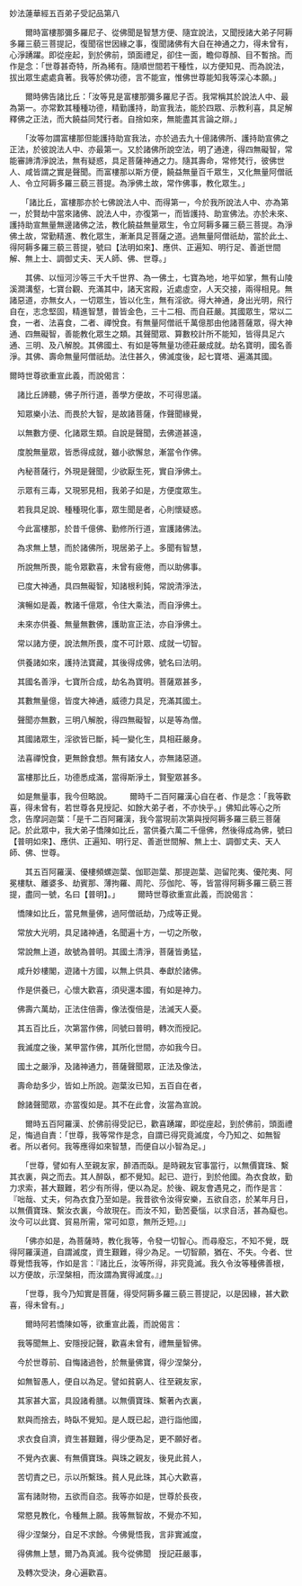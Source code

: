 妙法蓮華經五百弟子受記品第八

　　爾時富樓那彌多羅尼子、從佛聞是智慧方便、隨宜說法，又聞授諸大弟子阿耨多羅三藐三菩提記，復聞宿世因緣之事，復聞諸佛有大自在神通之力，得未曾有，心淨踴躍。即從座起，到於佛前，頭面禮足，卻住一面，瞻仰尊顏、目不暫捨。而作是念：「世尊甚奇特，所為稀有。隨順世間若干種性，以方便知見、而為說法，拔出眾生處處貪著。我等於佛功德，言不能宣，惟佛世尊能知我等深心本願。」

　　爾時佛告諸比丘：「汝等見是富樓那彌多羅尼子否。我常稱其於說法人中、最為第一。亦常歎其種種功德，精勤護持，助宣我法，能於四眾、示教利喜，具足解釋佛之正法，而大饒益同梵行者。自捨如來，無能盡其言論之辯。」

　　「汝等勿謂富樓那但能護持助宣我法，亦於過去九十億諸佛所、護持助宣佛之正法，於彼說法人中、亦最第一。又於諸佛所說空法，明了通達，得四無礙智，常能審諦清淨說法，無有疑惑，具足菩薩神通之力。隨其壽命，常修梵行，彼佛世人、咸皆謂之實是聲聞。而富樓那以斯方便，饒益無量百千眾生，又化無量阿僧祇人、令立阿耨多羅三藐三菩提。為淨佛土故，常作佛事，教化眾生。」

　　「諸比丘，富樓那亦於七佛說法人中、而得第一，今於我所說法人中、亦為第一，於賢劫中當來諸佛、說法人中，亦復第一，而皆護持、助宣佛法。亦於未來、護持助宣無量無邊諸佛之法，教化饒益無量眾生，令立阿耨多羅三藐三菩提。為淨佛土故，常勤精進、教化眾生，漸漸具足菩薩之道。過無量阿僧祇劫，當於此土、得阿耨多羅三藐三菩提，號曰【法明如來】、應供、正遍知、明行足、善逝世間解、無上士、調御丈夫、天人師、佛、世尊。」

　　其佛、以恒河沙等三千大千世界、為一佛土，七寶為地，地平如掌，無有山陵溪澗溝壑，七寶台觀、充滿其中，諸天宮殿，近處虛空，人天交接，兩得相見。無諸惡道，亦無女人，一切眾生，皆以化生，無有淫欲。得大神通，身出光明，飛行自在，志念堅固，精進智慧，普皆金色，三十二相、而自莊嚴。其國眾生，常以二食，一者、法喜食，二者、禪悅食。有無量阿僧祇千萬億那由他諸菩薩眾，得大神通、四無礙智，善能教化眾生之類。其聲聞眾、算數校計所不能知，皆得具足六通、三明、及八解脫。其佛國土、有如是等無量功德莊嚴成就。劫名寶明，國名善淨。其佛、壽命無量阿僧祇劫。法住甚久，佛滅度後，起七寶塔、遍滿其國。

  爾時世尊欲重宣此義，而說偈言：

　諸比丘諦聽，佛子所行道，善學方便故，不可得思議。
 
　知眾樂小法、而畏於大智，是故諸菩薩，作聲聞緣覺，
 
　以無數方便、化諸眾生類。自說是聲聞，去佛道甚遠，
 
　度脫無量眾，皆悉得成就，雖小欲懈怠，漸當令作佛。
 
　內秘菩薩行，外現是聲聞，少欲厭生死，實自淨佛土。
 
　示眾有三毒，又現邪見相，我弟子如是，方便度眾生。
 
　若我具足說、種種現化事，眾生聞是者，心則懷疑惑。
 
　今此富樓那，於昔千億佛、勤修所行道，宣護諸佛法。
 
　為求無上慧，而於諸佛所，現居弟子上。多聞有智慧，
 
　所說無所畏，能令眾歡喜，未曾有疲倦，而以助佛事。
 
　已度大神通，具四無礙智，知諸根利鈍，常說清淨法，
 
　演暢如是義，教諸千億眾，令住大乘法，而自淨佛土。
 
　未來亦供養、無量無數佛，護助宣正法，亦自淨佛土。
 
　常以諸方便，說法無所畏，度不可計眾、成就一切智。
 
　供養諸如來，護持法寶藏，其後得成佛，號名曰法明。
 
　其國名善淨，七寶所合成，劫名為寶明。菩薩眾甚多，
 
　其數無量億，皆度大神通，威德力具足，充滿其國土。
 
　聲聞亦無數，三明八解脫，得四無礙智，以是等為僧。
 
　其國諸眾生，淫欲皆已斷，純一變化生，具相莊嚴身。
 
　法喜禪悅食，更無餘食想。無有諸女人，亦無諸惡道。
 
　富樓那比丘，功德悉成滿，當得斯淨土，賢聖眾甚多。
 
　如是無量事，我今但略說。
　　爾時千二百阿羅漢心自在者、作是念：「我等歡喜，得未曾有，若世尊各見授記、如餘大弟子者，不亦快乎。」佛知此等心之所念，告摩訶迦葉：「是千二百阿羅漢，我今當現前次第與授阿耨多羅三藐三菩薩記。於此眾中，我大弟子憍陳如比丘，當供養六萬二千億佛，然後得成為佛，號曰【普明如來】、應供、正遍知、明行足、善逝世間解、無上士、調御丈夫、天人師、佛、世尊。

　　其五百阿羅漢、優樓頻螺迦葉、伽耶迦葉、那提迦葉、迦留陀夷、優陀夷、阿冕樓馱、離婆多、劫賓那、薄拘羅、周陀、莎伽陀、等，皆當得阿耨多羅三藐三菩提，盡同一號，名曰【普明】。」
　　爾時世尊欲重宣此義，而說偈言：

　憍陳如比丘，當見無量佛，過阿僧祇劫，乃成等正覺。
 
　常放大光明，具足諸神通，名聞遍十方，一切之所敬，
 
　常說無上道，故號為普明。其國土清淨，菩薩皆勇猛，
 
　咸升妙樓閣，遊諸十方國，以無上供具、奉獻於諸佛。
 
　作是供養已，心懷大歡喜，須臾還本國，有如是神力。
 
　佛壽六萬劫，正法住倍壽，像法復倍是，法滅天人憂。
 
　其五百比丘，次第當作佛，同號曰普明，轉次而授記。
 
　我滅度之後，某甲當作佛，其所化世間，亦如我今日。
 
　國土之嚴淨，及諸神通力，菩薩聲聞眾，正法及像法，
 
　壽命劫多少，皆如上所說。迦葉汝已知，五百自在者，
 
　餘諸聲聞眾，亦當復如是。其不在此會，汝當為宣說。
 
　　爾時五百阿羅漢、於佛前得受記已，歡喜踴躍，即從座起，到於佛前，頭面禮足，悔過自責：「世尊，我等常作是念，自謂已得究竟滅度，今乃知之、如無智者。所以者何。我等應得如來智慧，而便自以小智為足。」

　　「世尊，譬如有人至親友家，醉酒而臥。是時親友官事當行，以無價寶珠、繫其衣裏，與之而去。其人醉臥，都不覺知。起已、遊行，到於他國。為衣食故，勤力求索，甚大艱難，若少有所得，便以為足。於後、親友會遇見之，而作是言：『咄哉、丈夫，何為衣食乃至如是。我昔欲令汝得安樂，五欲自恣，於某年月日，以無價寶珠、繫汝衣裏，今故現在。而汝不知，勤苦憂惱，以求自活，甚為癡也。汝今可以此寶、貿易所需，常可如意，無所乏短。』」

　　「佛亦如是，為菩薩時，教化我等，令發一切智心。而尋廢忘，不知不覺，既得阿羅漢道，自謂滅度，資生艱難，得少為足。一切智願，猶在、不失。今者、世尊覺悟我等，作如是言：『諸比丘，汝等所得，非究竟滅。我久令汝等種佛善根，以方便故，示涅槃相，而汝謂為實得滅度。』」

　　「世尊，我今乃知實是菩薩，得受阿耨多羅三藐三菩提記，以是因緣，甚大歡喜，得未曾有。」
  
　　爾時阿若憍陳如等，欲重宣此義，而說偈言：

　我等聞無上、安隱授記聲，歡喜未曾有，禮無量智佛。
 
　今於世尊前、自悔諸過咎，於無量佛寶，得少涅槃分，
 
　如無智愚人，便自以為足。譬如貧窮人、往至親友家，
 
　其家甚大富，具設諸肴膳。以無價寶珠、繫著內衣裏，
 
　默與而捨去，時臥不覺知。是人既已起，遊行詣他國，
 
　求衣食自濟，資生甚艱難，得少便為足，更不願好者。
 
　不覺內衣裏、有無價寶珠。與珠之親友，後見此貧人，
 
　苦切責之已，示以所繫珠。貧人見此珠，其心大歡喜，
 
　富有諸財物，五欲而自恣。我等亦如是，世尊於長夜，
 
　常愍見教化，令種無上願。我等無智故，不覺亦不知，
 
　得少涅槃分，自足不求餘。今佛覺悟我，言非實滅度，
 
　得佛無上慧，爾乃為真滅。我今從佛聞　授記莊嚴事，
 
　及轉次受決，身心遍歡喜。
